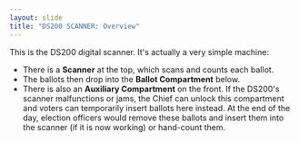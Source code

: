 ```yaml
---
layout: slide
title: "DS200 SCANNER: Overview"
---
```


This is the DS200 digital scanner. It&#39;s actually a very simple machine:

- There is a **Scanner** at the top, which scans and counts each ballot.
- The ballots then drop into the **Ballot Compartment** below.
- There is also an **Auxiliary Compartment** on the front. If the DS200&#39;s scanner malfunctions or jams, the Chief can unlock this compartment and voters can temporarily insert ballots here instead. At the end of the day, election officers would remove these ballots and insert them into the scanner (if it is now working) or hand-count them.
